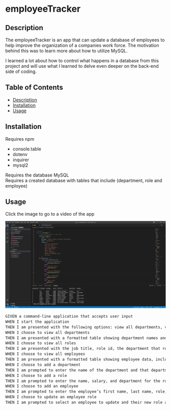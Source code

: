 # employeeTracker

## Description

The employeeTracker is an app that can update a database of employees to help improve the organization of a companies work force. The motivation behind this was to learn more about how to utilize MySQL.

I learned a lot about how to control what happens in a database from this project and will use what I learned to delve even deeper on the back-end side of coding.

## Table of Contents

- [Description](#description)
- [Installation](#installation)
- [Usage](#usage)

## Installation

Requires npm  
* console.table
* dotenv
* inquirer
* mysql2

Requires the database MySQL  
Requires a created database with tables that include (department, role and employee)

## Usage

Click the image to go to a video of the app

[![picture of app](./images/employeeTracker.png)](https://drive.google.com/file/d/1kebIt7MP7oZoFhXJotVkamCW7Djgexqq/view)

```md
GIVEN a command-line application that accepts user input
WHEN I start the application
THEN I am presented with the following options: view all departments, view all roles, view all employees, add a department, add a role, add an employee, and update an employee role
WHEN I choose to view all departments
THEN I am presented with a formatted table showing department names and department ids
WHEN I choose to view all roles
THEN I am presented with the job title, role id, the department that role belongs to, and the salary for that role
WHEN I choose to view all employees
THEN I am presented with a formatted table showing employee data, including employee ids, first names, last names, job titles, departments, salaries, and managers that the employees report to
WHEN I choose to add a department
THEN I am prompted to enter the name of the department and that department is added to the database
WHEN I choose to add a role
THEN I am prompted to enter the name, salary, and department for the role and that role is added to the database
WHEN I choose to add an employee
THEN I am prompted to enter the employee’s first name, last name, role, and manager, and that employee is added to the database
WHEN I choose to update an employee role
THEN I am prompted to select an employee to update and their new role and this information is updated in the database 
```